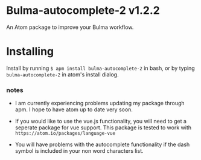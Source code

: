 # Bulma-autocomplete-2 v1.2.2
An Atom package to improve your Bulma workflow.

# Installing
Install by running ```$ apm install bulma-autocomplete-2``` in bash,
or by typing ```bulma-autocomplete-2``` in atom's install dialog.

### notes
- I am currently experiencing problems updating my package through apm. I hope to have atom up to date very soon.

- If you would like to use the vue.js functionality, you will need to get a seperate package for vue support. This package is tested to work with ``https://atom.io/packages/language-vue``

- You will have problems with the autocomplete functionality if the dash symbol is included in your non word characters list.
